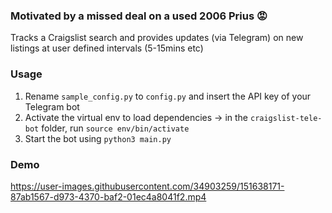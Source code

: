 ### Motivated by a missed deal on a used 2006 Prius 😡

Tracks a Craigslist search and provides updates (via Telegram) on new listings at user defined intervals (5-15mins etc)

### Usage
1. Rename ```sample_config.py``` to ```config.py``` and insert the API key of your Telegram bot
2. Activate the virtual env to load dependencies -> in the ```craigslist-tele-bot``` folder, run ```source env/bin/activate```
3. Start the bot using ```python3 main.py```

### Demo


https://user-images.githubusercontent.com/34903259/151638171-87ab1567-d973-4370-baf2-01ec4a8041f2.mp4

